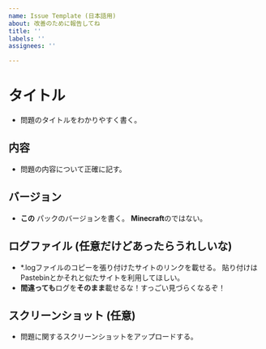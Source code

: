 ```yaml
---
name: Issue Template (日本語用)
about: 改善のために報告してね
title: ''
labels: ''
assignees: ''

---
```


# タイトル

- 問題のタイトルをわかりやすく書く。

## 内容

- 問題の内容について正確に記す。

## バージョン

- **この** パックのバージョンを書く。 **Minecraft**のではない。

## ログファイル (任意だけどあったらうれしいな)

- *.logファイルのコピーを張り付けたサイトのリンクを載せる。 貼り付けはPastebinとかそれと似たサイトを利用してほしい。
- **間違っても**ログを**そのまま**載せるな！すっごい見づらくなるぞ！

## スクリーンショット (任意)

- 問題に関するスクリーンショットをアップロードする。
